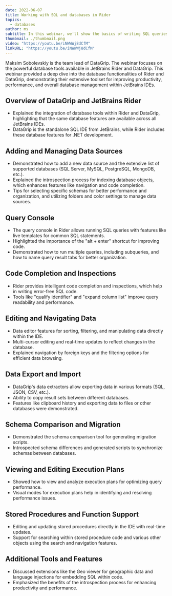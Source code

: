 ```yaml
---
date: 2022-06-07
title: Working with SQL and databases in Rider
topics:
  - databases
author: ms
subtitle: In this webinar, we'll show the basics of writing SQL queries and working with data in Rider. All described is also relevant to the dedicated database IDE called DataGrip and all other IntelliJ-based IDEs.
thumbnail: ./thumbnail.png
video: "https://youtu.be/iNWWWj8dCfM"
linkURL: "https://youtu.be/iNWWWj8dCfM"
---
```


Maksim Sobolevskiy is the team lead of DataGrip. The webinar focuses on the powerful database tools available in JetBrains Rider and DataGrip. This webinar provided a deep dive into the database functionalities of Rider and DataGrip, demonstrating their extensive toolset for improving productivity, performance, and overall database management within JetBrains IDEs.

## Overview of DataGrip and JetBrains Rider

- Explained the integration of database tools within Rider and DataGrip, highlighting that the same database features are available across all JetBrains IDEs.
- DataGrip is the standalone SQL IDE from JetBrains, while Rider includes these database features for .NET development.

## Adding and Managing Data Sources

- Demonstrated how to add a new data source and the extensive list of supported databases (SQL Server, MySQL, PostgreSQL, MongoDB, etc.).
- Explained the introspection process for indexing database objects, which enhances features like navigation and code completion.
- Tips for selecting specific schemas for better performance and organization, and utilizing folders and color settings to manage data sources.

## Query Console

- The query console in Rider allows running SQL queries with features like live templates for common SQL statements.
- Highlighted the importance of the "alt + enter" shortcut for improving code.
- Demonstrated how to run multiple queries, including subqueries, and how to name query result tabs for better organization.

## Code Completion and Inspections

- Rider provides intelligent code completion and inspections, which help in writing error-free SQL code.
- Tools like "qualify identifier" and "expand column list" improve query readability and performance.

## Editing and Navigating Data

- Data editor features for sorting, filtering, and manipulating data directly within the IDE.
- Multi-cursor editing and real-time updates to reflect changes in the database.
- Explained navigation by foreign keys and the filtering options for efficient data browsing.

## Data Export and Import

- DataGrip's data extractors allow exporting data in various formats (SQL, JSON, CSV, etc.).
- Ability to copy result sets between different databases.
- Features like clipboard history and exporting data to files or other databases were demonstrated.

## Schema Comparison and Migration

- Demonstrated the schema comparison tool for generating migration scripts.
- Introspected schema differences and generated scripts to synchronize schemas between databases.

## Viewing and Editing Execution Plans

- Showed how to view and analyze execution plans for optimizing query performance.
- Visual modes for execution plans help in identifying and resolving performance issues.

## Stored Procedures and Function Support

- Editing and updating stored procedures directly in the IDE with real-time updates.
- Support for searching within stored procedure code and various other objects using the search and navigation features.

## Additional Tools and Features

- Discussed extensions like the Geo viewer for geographic data and language injections for embedding SQL within code.
- Emphasized the benefits of the introspection process for enhancing productivity and performance.
